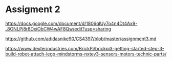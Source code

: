 # Assigment 2

https://docs.google.com/document/d/1806qlUy7o4n4Dt4Ax9-_8ONLPj8r8DxiObCW4wAF8Qw/edit?usp=sharing

https://github.com/adidasnike90/CS4397/blob/master/assignment3.md

https://www.dexterindustries.com/BrickPi/brickpi3-getting-started-step-3-build-robot-attach-lego-mindstorms-nxtev3-sensors-motors-technic-parts/
